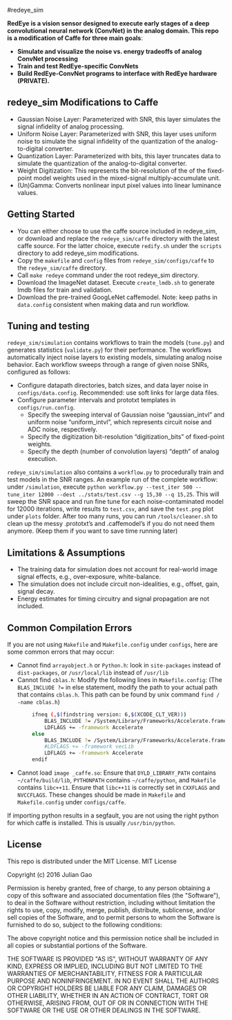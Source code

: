 #redeye_sim

**RedEye is a vision sensor designed to execute early stages of a deep convolutional neural network (ConvNet) in the analog domain. This repo is a modification of Caffe for three main goals**:
- **Simulate and visualize the noise vs. energy tradeoffs of analog ConvNet processing**
- **Train and test RedEye-specific ConvNets**
- **Build RedEye-ConvNet programs to interface with RedEye hardware (PRIVATE).**

## redeye_sim Modifications to Caffe
- Gaussian Noise Layer: Parameterized with SNR, this layer simulates the signal infidelity of analog processing. 
- Uniform Noise Layer: Parameterized with SNR, this layer uses uniform noise to simulate the signal infidelity of the quantization of the analog-to-digital converter.
- Quantization Layer: Parameterized with bits, this layer truncates data to simulate the quantization of the analog-to-digital converter.
- Weight Digitization: This represents the bit-resolution of the of the fixed-point model weights used in the mixed-signal multiply-accumulate unit.
- (Un)Gamma: Converts nonlinear input pixel values into linear luminance values. 

## Getting Started
- You can either choose to use the caffe source included in redeye_sim, or download and replace the `redeye_sim/caffe` directory with the latest caffe source. For the latter choice, execute `redify.sh` under the `scripts` directory to add redeye_sim modifications. 
- Copy the `makefile` and `config` files from `redeye_sim/configs/caffe` to the `redeye_sim/caffe` directory.
- Call ```make redeye``` command under the root redeye_sim directory.
- Download the ImageNet dataset. Execute `create_lmdb.sh` to generate lmdb files for train and validation.
- Download the pre-trained GoogLeNet caffemodel. Note: keep paths in `data.config` consistent when making data and run workflow.

## Tuning and testing
`redeye_sim/simulation` contains workflows to train the models (`tune.py`) and generates statistics (`validate.py`) for their performance. The workflows automatically inject noise layers to existing models, simulating analog noise behavior. Each workflow sweeps through a range of given noise SNRs, configured as follows:
- Configure datapath directories, batch sizes, and data layer noise in `configs/data.config`. Recommended: use soft links for large data files.
- Configure parameter intervals and prototxt templates in `configs/run.config`. 
  * Specify the sweeping interval of Gaussian noise “gaussian_intvl” and uniform noise “uniform_intvl”, which represents circuit noise and ADC noise, respectively. 
  * Specify the digitization bit-resolution “digitization_bits” of fixed-point weights.
  * Specify the depth (number of convolution layers)  “depth” of analog execution.

`redeye_sim/simulation` also contains a `workflow.py` to procedurally train and test models in the SNR ranges. An example run of the complete workflow: under `/simulation`, execute ```python workflow.py --test_iter 500 --tune_iter 12000 --dest ../stats/test.csv --g 15,30 --q 15,25```. This will sweep the SNR space and run fine tune for each noise-contaminated model for 12000 iterations, write results to `test.csv`, and save the `test.png` plot under `plots` folder. 
After too many runs, you can run `/tools/cleaner.sh` to clean up the messy .prototxt’s and .caffemodel’s if you do not need them anymore. (Keep them if you want to save time running later)

## Limitations & Assumptions
- The training data for simulation does not account for real-world image signal effects, e.g., over-exposure, white-balance.
- The simulation does not include circuit non-idealities, e.g., offset, gain, signal decay.
- Energy estimates for timing circuitry and signal propagation are not included.

## Common Compilation Errors
If you are not using `Makefile` and `Makefile.config` under `configs`, here are some common errors that may occur:
- Cannot find `arrayobject.h` or `Python.h`: look in `site-packages` instead of `dist-packages`, or `/usr/local/lib` instead of `/usr/lib`
- Cannot find `cblas.h`:
Modify the following lines in `Makefile.config`:
(The `BLAS_INCLUDE ?=` in else statement, modify the path to your actual path that contains `cblas.h`. This path can be found by unix command ```find / -name cblas.h```)

``` BASH
		ifneq (,$(findstring version: 6,$(XCODE_CLT_VER)))
			BLAS_INCLUDE ?= /System/Library/Frameworks/Accelerate.framework/Versions/Current/Frameworks/vecLib.framework/Headers/
			LDFLAGS += -framework Accelerate
		else
			BLAS_INCLUDE ?= /System/Library/Frameworks/Accelerate.framework/Versions/A/Frameworks/vecLib.framework/Versions/A/Headers/
			#LDFLAGS += -framework vecLib
			LDFLAGS += -framework Accelerate
		endif
```
- Cannot load `image _caffe.so`:
Ensure that `DYLD_LIBRARY_PATH` contains `~/caffe/build/lib`, `PYTHONPATH` contains `~/caffe/python`, and `Makefile` contains `libc++11`. Ensure that `libc++11` is correctly set in `CXXFLAGS` and `NVCCFLAGS`. These changes should be made in `Makefile` and `Makefile.config` under `configs/caffe`.

If importing python results in a segfault, you are not using the right python for which caffe is installed. This is usually `/usr/bin/python`.

## License
This repo is distributed under the MIT License.
MIT License

Copyright (c) 2016 Julian Gao

Permission is hereby granted, free of charge, to any person obtaining a copy
of this software and associated documentation files (the "Software"), to deal
in the Software without restriction, including without limitation the rights
to use, copy, modify, merge, publish, distribute, sublicense, and/or sell
copies of the Software, and to permit persons to whom the Software is
furnished to do so, subject to the following conditions:

The above copyright notice and this permission notice shall be included in all
copies or substantial portions of the Software.

THE SOFTWARE IS PROVIDED "AS IS", WITHOUT WARRANTY OF ANY KIND, EXPRESS OR
IMPLIED, INCLUDING BUT NOT LIMITED TO THE WARRANTIES OF MERCHANTABILITY,
FITNESS FOR A PARTICULAR PURPOSE AND NONINFRINGEMENT. IN NO EVENT SHALL THE
AUTHORS OR COPYRIGHT HOLDERS BE LIABLE FOR ANY CLAIM, DAMAGES OR OTHER
LIABILITY, WHETHER IN AN ACTION OF CONTRACT, TORT OR OTHERWISE, ARISING FROM,
OUT OF OR IN CONNECTION WITH THE SOFTWARE OR THE USE OR OTHER DEALINGS IN THE
SOFTWARE.
